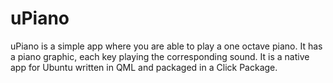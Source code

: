 uPiano
======

uPiano is a simple app where you are able to play a one octave piano. It has a piano graphic, each key playing the corresponding sound. It is a native app for Ubuntu written in QML and packaged in a Click Package.
